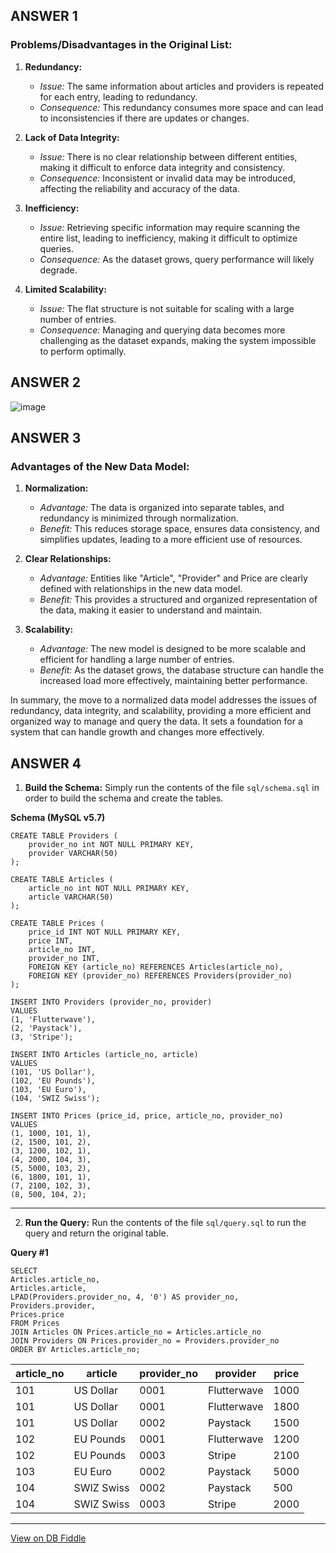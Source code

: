 ## ANSWER 1

<!-- ## Problems/Disadvantages in the Original List:

Redundancy: The original list has repeated information for the same article and provider.
Lack of Data Integrity: There's no clear relationship between different entities (e.g., articles, providers).
Inefficiency: Retrieving specific information may require scanning the entire list, which can be inefficient for large datasets.
Limited Scalability: The flat structure may not scale well with thousands of entries. -->

### Problems/Disadvantages in the Original List:

1. **Redundancy:**
   - *Issue:* The same information about articles and providers is repeated for each entry, leading to redundancy.
   - *Consequence:* This redundancy consumes more space and can lead to inconsistencies if there are updates or changes.

2. **Lack of Data Integrity:**
   - *Issue:* There is no clear relationship between different entities, making it difficult to enforce data integrity and consistency.
   - *Consequence:* Inconsistent or invalid data may be introduced, affecting the reliability and accuracy of the data.

3. **Inefficiency:**
   - *Issue:* Retrieving specific information may require scanning the entire list, leading to inefficiency, making it difficult to optimize queries.
   - *Consequence:* As the dataset grows, query performance will likely degrade.

4. **Limited Scalability:**
   - *Issue:* The flat structure is not suitable for scaling with a large number of entries.
   - *Consequence:* Managing and querying data becomes more challenging as the dataset expands, making the system impossible to perform optimally.



## ANSWER 2

![image](https://github.com/coderboy-exe/info-challenge/assets/71130767/38a1a1d3-e6ac-4ad5-8d1e-2c2822a6f8a0)




## ANSWER 3

### Advantages of the New Data Model:

1. **Normalization:**
   - *Advantage:* The data is organized into separate tables, and redundancy is minimized through normalization.
   - *Benefit:* This reduces storage space, ensures data consistency, and simplifies updates, leading to a more efficient use of resources.

2. **Clear Relationships:**
   - *Advantage:* Entities like "Article", "Provider" and Price are clearly defined with relationships in the new data model.
   - *Benefit:* This provides a structured and organized representation of the data, making it easier to understand and maintain.

3. **Scalability:**
   - *Advantage:* The new model is designed to be more scalable and efficient for handling a large number of entries.
   - *Benefit:* As the dataset grows, the database structure can handle the increased load more effectively, maintaining better performance.

In summary, the move to a normalized data model addresses the issues of redundancy, data integrity, and scalability, providing a more efficient and organized way to manage and query the data. It sets a foundation for a system that can handle growth and changes more effectively.



## ANSWER 4

1. **Build the Schema:** Simply run the contents of the file `sql/schema.sql` in order to build the schema and create the tables.

**Schema (MySQL v5.7)**

    CREATE TABLE Providers (
    	provider_no int NOT NULL PRIMARY KEY,
    	provider VARCHAR(50)
    );
    
    CREATE TABLE Articles (
    	article_no int NOT NULL PRIMARY KEY,
    	article VARCHAR(50)
    );
    
    CREATE TABLE Prices (
        price_id INT NOT NULL PRIMARY KEY,
        price INT,
        article_no INT,
        provider_no INT,
        FOREIGN KEY (article_no) REFERENCES Articles(article_no),
        FOREIGN KEY (provider_no) REFERENCES Providers(provider_no)
    );
    
    INSERT INTO Providers (provider_no, provider)
    VALUES
    (1, 'Flutterwave'),
    (2, 'Paystack'),
    (3, 'Stripe');
    
    INSERT INTO Articles (article_no, article)
    VALUES
    (101, 'US Dollar'),
    (102, 'EU Pounds'),
    (103, 'EU Euro'),
    (104, 'SWIZ Swiss');
    
    INSERT INTO Prices (price_id, price, article_no, provider_no)
    VALUES
    (1, 1000, 101, 1),
    (2, 1500, 101, 2),
    (3, 1200, 102, 1),
    (4, 2000, 104, 3),
    (5, 5000, 103, 2),
    (6, 1800, 101, 1),
    (7, 2100, 102, 3),
    (8, 500, 104, 2);
      
---

2. **Run the Query:** Run the contents of the file `sql/query.sql` to run the query and return the original table.

**Query #1**

    SELECT 
    Articles.article_no,
    Articles.article,
    LPAD(Providers.provider_no, 4, '0') AS provider_no,
    Providers.provider,
    Prices.price
    FROM Prices
    JOIN Articles ON Prices.article_no = Articles.article_no
    JOIN Providers ON Prices.provider_no = Providers.provider_no
    ORDER BY Articles.article_no;

| article_no | article    | provider_no | provider    | price |
| ---------- | ---------- | ----------- | ----------- | ----- |
| 101        | US Dollar  | 0001        | Flutterwave | 1000  |
| 101        | US Dollar  | 0001        | Flutterwave | 1800  |
| 101        | US Dollar  | 0002        | Paystack    | 1500  |
| 102        | EU Pounds  | 0001        | Flutterwave | 1200  |
| 102        | EU Pounds  | 0003        | Stripe      | 2100  |
| 103        | EU Euro    | 0002        | Paystack    | 5000  |
| 104        | SWIZ Swiss | 0002        | Paystack    | 500   |
| 104        | SWIZ Swiss | 0003        | Stripe      | 2000  |

---

[View on DB Fiddle](https://www.db-fiddle.com/f/7bmFueK5xmNaQKw6k2YB5j/2)
